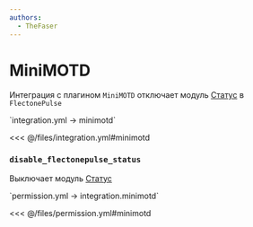 ```yaml
---
authors:
  - TheFaser
---
```


# MiniMOTD

Интеграция с плагином `MiniMOTD` отключает модуль [Статус](/docs/message/status/) в `FlectonePulse`

[//]: # (integration.yml)
<!--@include: @/parts/words.md#setting-->
<!--@include: @/parts/words.md#path--> `integration.yml → minimotd`

<!--@include: @/parts/words.md#default-->
<<< @/files/integration.yml#minimotd

<!--@include: @/parts/enable.md-->

### `disable_flectonepulse_status`

Выключает модуль [Статус](/docs/message/status/)

[//]: # (permission.yml)
<!--@include: @/parts/words.md#permission-->
<!--@include: @/parts/words.md#path--> `permission.yml → integration.minimotd`

<!--@include: @/parts/words.md#default-->
<<< @/files/permission.yml#minimotd

<!--@include: @/parts/permission/permissionTier3.md-->